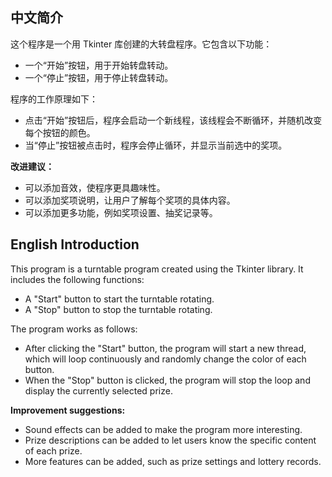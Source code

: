## 中文简介

这个程序是一个用 Tkinter 库创建的大转盘程序。它包含以下功能：

* 一个“开始”按钮，用于开始转盘转动。
* 一个“停止”按钮，用于停止转盘转动。

程序的工作原理如下：

* 点击“开始”按钮后，程序会启动一个新线程，该线程会不断循环，并随机改变每个按钮的颜色。
* 当“停止”按钮被点击时，程序会停止循环，并显示当前选中的奖项。

**改进建议：**

* 可以添加音效，使程序更具趣味性。
* 可以添加奖项说明，让用户了解每个奖项的具体内容。
* 可以添加更多功能，例如奖项设置、抽奖记录等。

## English Introduction

This program is a turntable program created using the Tkinter library. It includes the following functions:

* A "Start" button to start the turntable rotating.
* A "Stop" button to stop the turntable rotating.

The program works as follows:

* After clicking the "Start" button, the program will start a new thread, which will loop continuously and randomly change the color of each button.
* When the "Stop" button is clicked, the program will stop the loop and display the currently selected prize.

**Improvement suggestions:**

* Sound effects can be added to make the program more interesting.
* Prize descriptions can be added to let users know the specific content of each prize.
* More features can be added, such as prize settings and lottery records.
